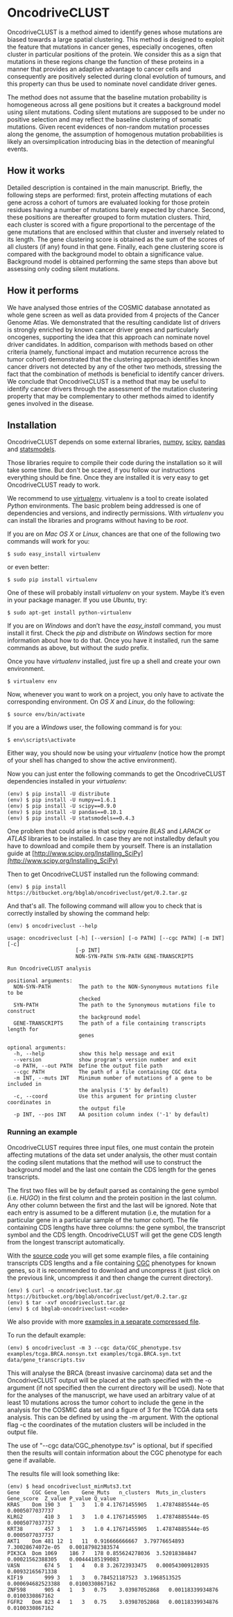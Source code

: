 # OncodriveCLUST #

OncodriveCLUST is a method aimed to identify genes whose mutations are biased towards a large spatial clustering.
This method is designed to exploit the feature that mutations in cancer genes, especially oncogenes,
often cluster in particular positions of the protein. We consider this as a sign that mutations in these regions
change the function of these proteins in a manner that provides an adaptive advantage to cancer cells and
consequently are positively selected during clonal evolution of tumours, and this property can thus be used to nominate
novel candidate driver genes.

The method does not assume that the baseline mutation probability is homogeneous across all gene positions
but it creates a background model using silent mutations. Coding silent mutations are supposed to be under
no positive selection and may reflect the baseline clustering of somatic mutations. Given recent evidences
of non-random mutation processes along the genome, the assumption of homogenous mutation probabilities is likely
an oversimplication introducing bias in the detection of meaningful events.

## How it works ##

Detailed description is contained in the main manuscript. Briefly, the following steps are performed:
first, protein affecting mutations of each gene across a cohort of tumors are evaluated looking for
those protein residues having a number of mutations barely expected by chance. Second, these positions
are thereafter grouped to form mutation clusters. Third, each cluster is scored with a figure proportional
to the percentage of the gene mutations that are enclosed within that cluster and inversely related to its length.
The gene clustering score is obtained as the sum of the scores of all clusters (if any) found in that gene.
Finally, each gene clustering score is compared with the background model to obtain a significance value.
Background model is obtained performing the same steps than above but assessing only coding silent mutations.

## How it performs ##

We have analysed those entries of the COSMIC database annotated as whole gene screen as well as data provided
from 4 projects of the Cancer Genome Atlas. We demonstrated that the resulting candidate list of drivers is
strongly enriched by known cancer driver genes and particularly oncogenes, supporting the idea that this approach
can nominate novel driver candidates. In addition, comparison with methods based on other criteria
(namely, functional impact and mutation recurrence across the tumor cohort) demonstrated that the clustering
approach identifies known cancer drivers not detected by any of the other two methods, stressing the fact that
the combination of methods is beneficial to identify cancer drivers. We conclude that OncodriveCLUST is a method
that may be useful to identify cancer drivers through the assessment of the mutation clustering property that
may be complementary to other methods aimed to identify genes involved in the disease.

## Installation ##

OncodriveCLUST depends on some external libraries, [numpy](http://www.numpy.org/), [scipy](http://www.scipy.org/),
[pandas](http://pandas.pydata.org/) and [statsmodels](http://statsmodels.sourceforge.net/).

Those libraries require to compile their code during the installation so it will take some time.
But don't be scared, if you follow our instructions everything should be fine. Once they are installed it is very
easy to get OncodriveCLUST ready to work.

We recommend to use [virtualenv](http://www.virtualenv.org/). virtualenv is a tool to create isolated *Python* environments.
The basic problem being addressed is one of dependencies and versions, and indirectly permissions.
With *virtualenv* you can install the libraries and programs without having to be *root*.

If you are on *Mac OS X* or *Linux*, chances are that one of the following two commands will work for you:

	$ sudo easy_install virtualenv

or even better:

	$ sudo pip install virtualenv

One of these will probably install *virtualenv* on your system. Maybe it’s even in your package manager.
If you use *Ubuntu*, try:

	$ sudo apt-get install python-virtualenv

If you are on *Windows* and don’t have the *easy_install* command, you must install it first.
Check the *pip* and *distribute* on *Windows* section for more information about how to do that.
Once you have it installed, run the same commands as above, but without the *sudo* prefix.

Once you have *virtualenv* installed, just fire up a shell and create your own environment.

	$ virtualenv env

Now, whenever you want to work on a project, you only have to activate the corresponding environment.
On *OS X* and *Linux*, do the following:

	$ source env/bin/activate

If you are a *Windows* user, the following command is for you:

	$ env\scripts\activate

Either way, you should now be using your *virtualenv* (notice how the prompt of your shell has changed
to show the active environment).

Now you can just enter the following commands to get the OncodriveCLUST dependencies installed in your *virtualenv*:

	(env) $ pip install -U distribute
	(env) $ pip install -U numpy==1.6.1
	(env) $ pip install -U scipy==0.9.0
	(env) $ pip install -U pandas==0.10.1
	(env) $ pip install -U statsmodels==0.4.3

One problem that could arise is that scipy require *BLAS* and *LAPACK* or *ATLAS* libraries to be installed.
In case they are not installedby default you have to download and compile them by yourself.
There is an installation guide at [http://www.scipy.org/Installing_SciPy](http://www.scipy.org/Installing_SciPy)

Then to get OncodriveCLUST installed run the following command:

	(env) $ pip install https://bitbucket.org/bbglab/oncodriveclust/get/0.2.tar.gz

And that's all. The following command will allow you to check that is correctly installed by showing the command help:

	(env) $ oncodriveclust --help

	usage: oncodriveclust [-h] [--version] [-o PATH] [--cgc PATH] [-m INT] [-c]
						  [-p INT]
						  NON-SYN-PATH SYN-PATH GENE-TRANSCRIPTS

	Run OncodriveCLUST analysis

	positional arguments:
	  NON-SYN-PATH         The path to the NON-Synonymous mutations file to be
						   checked
	  SYN-PATH             The path to the Synonymous mutations file to construct
						   the background model
	  GENE-TRANSCRIPTS     The path of a file containing transcripts length for
						   genes

	optional arguments:
	  -h, --help           show this help message and exit
	  --version            show program's version number and exit
	  -o PATH, --out PATH  Define the output file path
	  --cgc PATH           The path of a file containing CGC data
	  -m INT, --muts INT   Minimum number of mutations of a gene to be included in
						   the analysis ('5' by default)
	  -c, --coord          Use this argument for printing cluster coordinates in
						   the output file
	  -p INT, --pos INT    AA position column index ('-1' by default)


### Running an example ###

OncodriveCLUST requires three input files, one must contain the protein affecting mutations of the data set under analysis,
the other must contain the coding silent mutations that the method will use to construct the background model and the last
one contain the CDS length for the genes transcripts.

The first two files will be by default parsed as containing the gene symbol (i.e. *HUGO*) in the first column and the protein
position in the last column. Any other column between the first and the last will be ignored. Note that each entry
is assumed to be a different mutation (i.e, the mutation for a particular gene in a particular sample of the tumor
cohort). The file containing CDS lengths have three columns: the gene symbol, the transcript symbol and the CDS length.
OncodriveCLUST will get the gene CDS length from the longest transcript automatically.

With the [source code](https://bitbucket.org/bbglab/oncodriveclust/get/0.2.tar.gz) you will get some example files,
a file containing transcripts CDS lengths and a file containing [CGC](http://www.sanger.ac.uk/genetics/CGP/Census/)
phenotypes for known genes, so it is recommended to download and uncompress it (just click on the previous
link, uncompress it and then change the current directory).

	(env) $ curl -o oncodriveclust.tar.gz https://bitbucket.org/bbglab/oncodriveclust/get/0.2.tar.gz
	(env) $ tar -xvf oncodriveclust.tar.gz
	(env) $ cd bbglab-oncodriveclust-<code>

We also provide with more [examples in a separate compressed file](https://bitbucket.org/bbglab/oncodriveclust/downloads/oncodriveclust-examples.tar.gz).

To run the default example:

	(env) $ oncodriveclust -m 3 --cgc data/CGC_phenotype.tsv examples/tcga.BRCA.nonsyn.txt examples/tcga.BRCA.syn.txt data/gene_transcripts.tsv

This will analyse the BRCA (breast invasive carcinoma) data set and the OncodriveCLUST output will be placed at
the path specified with the -o argument (if not specified then the current directory will be used).
Note that for the analyses of the manuscript, we have used an arbitrary value of at least 10 mutations across
the tumor cohort to include the gene in the analysis for the COSMIC data set and a figure of 3 for the TCGA data sets
analysis. This can be defined by using the -m argument. With the optional flag -c the coordinates of the mutation
clusters will be included in the output file.

The use of "--cgc data/CGC_phenotype.tsv" is optional, but if specified then the results will contain information about the
CGC phenotype for each gene if available.

The results file will look something like:

	(env) $ head oncodriveclust_minMuts3.txt
	Gene	CGC	Gene_len	Gene_Muts	n_clusters	Muts_in_clusters	Gene_score	Z_value	P_value	Q_value
	KRAS	Dom	190	3	1	3	1.0	4.17671455905	1.47874885544e-05	0.0005077037737
	KLRG2		410	3	1	3	1.0	4.17671455905	1.47874885544e-05	0.0005077037737
	KRT38		457	3	1	3	1.0	4.17671455905	1.47874885544e-05	0.0005077037737
	AKT1	Dom	481	12	1	11	0.916666666667	3.79776654893	7.30028674072e-05	0.00187982383574
	PIK3CA	Dom	1069	186	7	178	0.855624278036	3.52018384847	0.00021562388305	0.00444185199083
	VASN		674	5	1	4	0.8	3.26723933475	0.000543009128935	0.00932165671338
	KIF19		999	3	1	3	0.784521187523	3.1968513525	0.000694682523388	0.0100330867162
	ZNF598		905	4	1	3	0.75	3.03987052868	0.00118339934876	0.0100330867162
	FGFR2	Dom	823	4	1	3	0.75	3.03987052868	0.00118339934876	0.0100330867162
